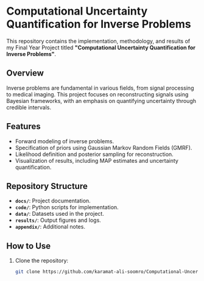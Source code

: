 # Computational Uncertainty Quantification for Inverse Problems

This repository contains the implementation, methodology, and results of my Final Year Project titled **"Computational Uncertainty Quantification for Inverse Problems"**.

## Overview
Inverse problems are fundamental in various fields, from signal processing to medical imaging. This project focuses on reconstructing signals using Bayesian frameworks, with an emphasis on quantifying uncertainty through credible intervals.

## Features
- Forward modeling of inverse problems.
- Specification of priors using Gaussian Markov Random Fields (GMRF).
- Likelihood definition and posterior sampling for reconstruction.
- Visualization of results, including MAP estimates and uncertainty quantification.

## Repository Structure
- **`docs/`**: Project documentation.
- **`code/`**: Python scripts for implementation.
- **`data/`**: Datasets used in the project.
- **`results/`**: Output figures and logs.
- **`appendix/`**: Additional notes.

## How to Use
1. Clone the repository:
   ```bash
   git clone https://github.com/karamat-ali-soomro/Computational-Uncertainty-Quantification-for-Inverse-Problem.git
